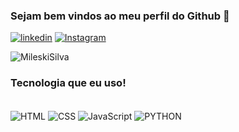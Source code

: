 ### Sejam bem vindos ao meu perfil do Github 👋

[![linkedin](https://img.shields.io/badge/LinkedIn-0077B5?style=for-the-badge&logo=linkedin&logoColor=white)](https://www.linkedin.com/in/cristiano-mileski-382317140/)
[![Instagram](https://img.shields.io/badge/Instagram-E4405F?style=for-the-badge&logo=instagram&logoColor=white)](https://www.instagram.com/mileskicristiano/)

![MileskiSilva](https://github-readme-stats.vercel.app/api?username=MileskiSilva&show_icons=true&theme=synthwave)


### Tecnologia que eu uso!

<div style="display: incline_block"><br/>
 <img align="center" alt="HTML" src="https://img.shields.io/badge/HTML-239120?style=for-the-badge&logo=html5&logoColor=white" />
 <img align="center" alt="CSS   " src="https://img.shields.io/badge/CSS-239120?&style=for-the-badge&logo=css3&logoColor=white" />
 <img align="center" alt="JavaScript" src="https://cdn.jsdelivr.net/gh/devicons/devicon/icons/javascript/javascript-original.svg"  />
 <img align="center" alt="PYTHON" src="https://img.shields.io/badge/Python-14354C?style=for-the-badge&logo=python&logoColor=white" />
 </div>


